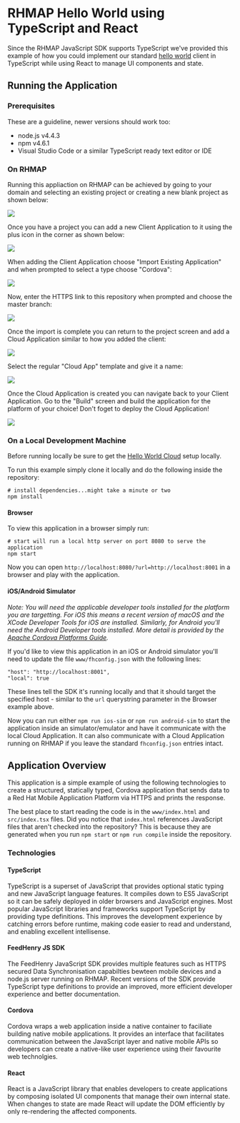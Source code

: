 # RHMAP Hello World using TypeScript and React
Since the RHMAP JavaScript SDK supports TypeScript we've provided this example
of how you could implement our standard [hello world](https://github.com/feedhenry-templates/helloworld-app)
client in TypeScript while using React to manage UI components and state.


## Running the Application

### Prerequisites
These are a guideline, newer versions should work too:

* node.js v4.4.3
* npm v4.6.1
* Visual Studio Code or a similar TypeScript ready text editor or IDE

### On RHMAP
Running this appliaction on RHMAP can be achieved by going to your domain and
selecting an existing project or creating a new blank project as shown below:

![](https://raw.githubusercontent.com/evanshortiss/rhmap-hello-world-typescript-react/master/screenshots/1-create-project.png)

Once you have a project you can add a new Client Application to it using the
plus icon in the corner as shown below:

![](https://raw.githubusercontent.com/evanshortiss/rhmap-hello-world-typescript-react/master/screenshots/2-project-created.png)

When adding the Client Application choose "Import Existing Application" and when
prompted to select a type choose "Cordova":

![](https://raw.githubusercontent.com/evanshortiss/rhmap-hello-world-typescript-react/master/screenshots/3-create-client.png)

Now, enter the HTTPS link to this repository when prompted and choose the
master branch:

![](https://raw.githubusercontent.com/evanshortiss/rhmap-hello-world-typescript-react/master/screenshots/4-create-client-import.png)

Once the import is complete you can return to the project screen and add a Cloud
Application similar to how you added the client:

![](https://raw.githubusercontent.com/evanshortiss/rhmap-hello-world-typescript-react/master/screenshots/5-client-created.png)

Select the regular "Cloud App" template and give it a name:

![](https://raw.githubusercontent.com/evanshortiss/rhmap-hello-world-typescript-react/master/screenshots/6-create-cloud.png)

Once the Cloud Application is created you can navigate back to your Client
Application. Go to the "Build" screen and build the application for the platform
of your choice! Don't foget to deploy the Cloud Application!

![](https://raw.githubusercontent.com/evanshortiss/rhmap-hello-world-typescript-react/master/screenshots/7-build-client.png)

### On a Local Development Machine
Before running locally be sure to get the [Hello World Cloud](https://github.com/feedhenry-templates/helloworld-cloud) setup locally.

To run this example simply clone it locally and do the following inside the
repository:

```
# install dependencies...might take a minute or two
npm install
```

#### Browser
To view this application in a browser simply run: 

```
# start will run a local http server on port 8080 to serve the application
npm start
```

Now you can open `http://localhost:8080/?url=http://localhost:8001` in a browser
and play with the application.


#### iOS/Android Simulator

_Note: You will need the applicable developer tools installed for the platform
you are targetting. For iOS this means a recent version of macOS and the XCode
Developer Tools for iOS are installed. Similarly, for Android you'll need the
Android Developer tools installed. More detail is provided by the
[Apache Cordova Platforms Guide](https://cordova.apache.org/docs/en/latest/guide/platforms/android/)._

If you'd like to view this application in an iOS or Android simulator you'll
need to update the file `www/fhconfig.json` with the following lines:

```
"host": "http://localhost:8001",
"local": true
```

These lines tell the SDK it's running locally and that it should target the
specified host - similar to the `url` querystring parameter in the Browser
example above.

Now you can run either `npm run ios-sim` or `npm run android-sim` to start the
application inside an simulator/emulator and have it communicate with the local
Cloud Application. It can also communicate with a Cloud Application running on
RHMAP if you leave the standard `fhconfig.json` entries intact.


## Application Overview
This application is a simple example of using the following technologies to
create a structured, statically typed, Cordova application that sends data to
a Red Hat Mobile Application Platform via HTTPS and prints the response.

The best place to start reading the code is in the `www/index.html` and
`src/index.tsx` files. Did you notice that `index.html` references JavaScript
files that aren't checked into the repository? This is because they are
generated when you run `npm start` or `npm run compile` inside the repository.

### Technologies

#### TypeScript
TypeScript is a superset of JavaScript that provides optional static typing and
new JavaScript language features. It compiles down to ES5 JavaScript so it can
be safely deployed in older browsers and JavaScript engines. Most popular
JavaScript libraries and frameworks support TypeScript by providing type
definitions. This improves the development experience by catching errors before
runtime, making code easier to read and understand, and enabling excellent
intellisense.

#### FeedHenry JS SDK
The FeedHenry JavaScript SDK provides multiple features such as HTTPS secured
Data Synchronisation capabilties bewteen mobile devices and a node.js server
running on RHMAP. Recent versions of the SDK provide TypeScript type definitions
to provide an improved, more efficient developer experience and better
documentation.

#### Cordova
Cordova wraps a web application inside a native container to faciliate building
native mobile applications. It provides an interface that facilitates
communication between the JavaScript layer and native mobile APIs so developers
can create a native-like user experience using their favourite web technolgies.

#### React
React is a JavaScript library that enables developers to create applications
by composing isolated UI components that manage their own internal state. When
changes to state are made React will update the DOM efficiently by only
re-rendering the affected components.